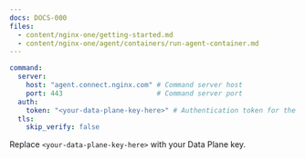 ```yaml
---
docs: DOCS-000
files:
  - content/nginx-one/getting-started.md
  - content/nginx-one/agent/containers/run-agent-container.md
---
```


```yaml
command:
  server:
    host: "agent.connect.nginx.com" # Command server host
    port: 443                       # Command server port
  auth:
    token: "<your-data-plane-key-here>" # Authentication token for the command server
  tls:
    skip_verify: false
```

Replace `<your-data-plane-key-here>` with your Data Plane key.

